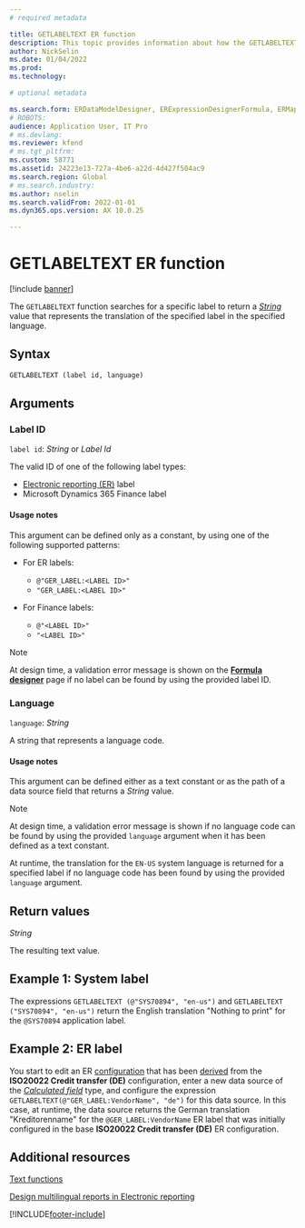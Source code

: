 ```yaml
---
# required metadata

title: GETLABELTEXT ER function
description: This topic provides information about how the GETLABELTEXT Electronic reporting (ER) function is used.
author: NickSelin
ms.date: 01/04/2022
ms.prod: 
ms.technology: 

# optional metadata

ms.search.form: ERDataModelDesigner, ERExpressionDesignerFormula, ERMappedFormatDesigner, ERModelMappingDesigner
# ROBOTS: 
audience: Application User, IT Pro
# ms.devlang: 
ms.reviewer: kfend
# ms.tgt_pltfrm: 
ms.custom: 58771
ms.assetid: 24223e13-727a-4be6-a22d-4d427f504ac9
ms.search.region: Global
# ms.search.industry: 
ms.author: nselin
ms.search.validFrom: 2022-01-01
ms.dyn365.ops.version: AX 10.0.25

---
```


# GETLABELTEXT ER function

[!include [banner](../includes/banner.md)]

The `GETLABELTEXT` function searches for a specific label to return a *[String](er-formula-supported-data-types-primitive.md#string)* value that represents the translation of the specified label in the specified language.

## Syntax

```vb
GETLABELTEXT (label id, language)
```

## Arguments

### Label ID

`label id`: *String* or *Label Id*

The valid ID of one of the following label types:

- [Electronic reporting (ER)](general-electronic-reporting.md) label
- Microsoft Dynamics 365 Finance label

#### Usage notes

This argument can be defined only as a constant, by using one of the following supported patterns:

- For ER labels:

    - `@"GER_LABEL:<LABEL ID>"`
    - `"GER_LABEL:<LABEL ID>"`

- For Finance labels:

    - `@"<LABEL ID>"`
    - `"<LABEL ID>"`

> [!NOTE]
> At design time, a validation error message is shown on the **[Formula designer](er-advanced-formula-editor.md)** page if no label can be found by using the provided label ID.

### Language

`language`: *String*

A string that represents a language code.

#### Usage notes

This argument can be defined either as a text constant or as the path of a data source field that returns a *String* value.

> [!NOTE]
> At design time, a validation error message is shown if no language code can be found by using the provided `language` argument when it has been defined as a text constant.
>
> At runtime, the translation for the `EN-US` system language is returned for a specified label if no language code has been found by using the provided `language` argument.

## Return values

*String*

The resulting text value.

## <a name=example-1></a>Example 1: System label

The expressions `GETLABELTEXT (@"SYS70894", "en-us")` and `GETLABELTEXT ("SYS70894", "en-us")` return the English translation "Nothing to print" for the `@SYS70894` application label.

## <a name=example-2></a>Example 2: ER label

You start to edit an ER [configuration](general-electronic-reporting.md#Configuration) that has been [derived](er-quick-start2-customize-report.md#DeriveProvidedFormat) from the **ISO20022 Credit transfer (DE)** configuration, enter a new data source of the *[Calculated field](er-calculated-field-ds-performance.md)* type, and configure the expression `GETLABELTEXT(@"GER_LABEL:VendorName", "de")` for this data source. In this case, at runtime, the data source returns the German translation "Kreditorenname" for the `@GER_LABEL:VendorName` ER label that was initially configured in the base **ISO20022 Credit transfer (DE)** ER configuration.

## Additional resources

[Text functions](er-functions-category-text.md)

[Design multilingual reports in Electronic reporting](er-design-multilingual-reports.md)

[!INCLUDE[footer-include](../../../includes/footer-banner.md)]
